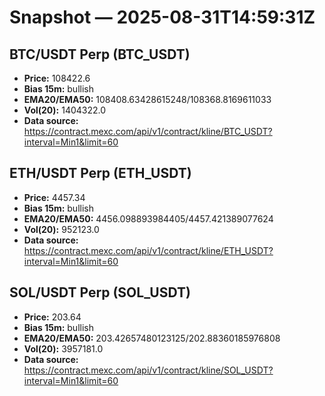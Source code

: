 # Snapshot — 2025-08-31T14:59:31Z

## BTC/USDT Perp (BTC_USDT)
- **Price:** 108422.6
- **Bias 15m:** bullish
- **EMA20/EMA50:** 108408.63428615248/108368.8169611033
- **Vol(20):** 1404322.0
- **Data source:** https://contract.mexc.com/api/v1/contract/kline/BTC_USDT?interval=Min1&limit=60

## ETH/USDT Perp (ETH_USDT)
- **Price:** 4457.34
- **Bias 15m:** bullish
- **EMA20/EMA50:** 4456.098893984405/4457.421389077624
- **Vol(20):** 952123.0
- **Data source:** https://contract.mexc.com/api/v1/contract/kline/ETH_USDT?interval=Min1&limit=60

## SOL/USDT Perp (SOL_USDT)
- **Price:** 203.64
- **Bias 15m:** bullish
- **EMA20/EMA50:** 203.42657480123125/202.88360185976808
- **Vol(20):** 3957181.0
- **Data source:** https://contract.mexc.com/api/v1/contract/kline/SOL_USDT?interval=Min1&limit=60
